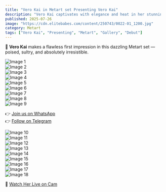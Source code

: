 ```yaml
---
title: "Vero Kai in Metart set Presenting Vero Kai"
description: "Vero Kai captivates with elegance and heat in her stunning Metart debut — Presenting Vero Kai."
published: 2025-07-26
image: "https://cdn.elitebabes.com/content/250743/0022-01_1200.jpg"
category: Metart
tags: ["Vero Kai", "Presenting", "Metart", "Gallery", "Debut"]
---
```


💫 **Vero Kai** makes a flawless first impression in this dazzling Metart set — poised, sultry, and absolutely irresistible.

![Image 1](https://cdn.elitebabes.com/content/250743/0022-01_1200.jpg)  
![Image 2](https://cdn.elitebabes.com/content/250743/0022-02_1800.jpg)  
![Image 3](https://cdn.elitebabes.com/content/250743/0022-03_1200.jpg)  
![Image 4](https://cdn.elitebabes.com/content/250743/0022-04_1200.jpg)  
![Image 5](https://cdn.elitebabes.com/content/250743/0022-05_1800.jpg)  
![Image 6](https://cdn.elitebabes.com/content/250743/0022-06_1200.jpg)  
![Image 7](https://cdn.elitebabes.com/content/250743/0022-07_1800.jpg)  
![Image 8](https://cdn.elitebabes.com/content/250743/0022-08_1200.jpg)  
![Image 9](https://cdn.elitebabes.com/content/250743/0022-09_1200.jpg)  

👉 [Join us on WhatsApp](https://wa.link/2v2rbr)  
👉 [Follow on Telegram](https://t.me/+I8dPqRxjZQYwYWE0)  

![Image 10](https://cdn.elitebabes.com/content/250743/0022-10_1200.jpg)  
![Image 11](https://cdn.elitebabes.com/content/250743/0022-11_1200.jpg)  
![Image 12](https://cdn.elitebabes.com/content/250743/0022-12_1800.jpg)  
![Image 13](https://cdn.elitebabes.com/content/250743/0022-13_1200.jpg)  
![Image 14](https://cdn.elitebabes.com/content/250743/0022-14_1800.jpg)  
![Image 15](https://cdn.elitebabes.com/content/250743/0022-15_1200.jpg)  
![Image 16](https://cdn.elitebabes.com/content/250743/0022-16_1200.jpg)  
![Image 17](https://cdn.elitebabes.com/content/250743/0022-17_1200.jpg)  
![Image 18](https://cdn.elitebabes.com/content/250743/0022-18_1200.jpg)  

🔞 [Watch Her Live on Cam](https://redirecting-kappa.vercel.app/)
